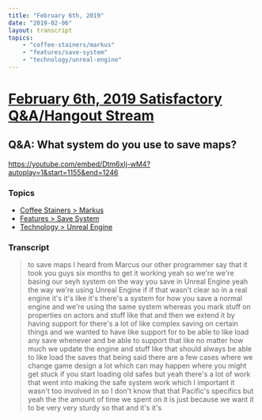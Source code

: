 ```yaml
---
title: "February 6th, 2019"
date: "2019-02-06"
layout: transcript
topics: 
    - "coffee-stainers/markus"
    - "features/save-system"
    - "technology/unreal-engine"
---
```

# [February 6th, 2019 Satisfactory Q&A/Hangout Stream](../2019-02-06.md)
## Q&A: What system do you use to save maps?
https://youtube.com/embed/Dtm6xIj-wM4?autoplay=1&start=1155&end=1246
### Topics
* [Coffee Stainers > Markus](../topics/coffee-stainers/markus.md)
* [Features > Save System](../topics/features/save-system.md)
* [Technology > Unreal Engine](../topics/technology/unreal-engine.md)

### Transcript

> to save maps I heard from Marcus our
> other programmer say that it took you
> guys six months to get it working
> yeah so we're we're basing our seyh
> system on the way you save in Unreal
> Engine
> yeah the way we're using Unreal Engine
> if if that wasn't clear so in a real
> engine it's it's like it's there's a
> system for how you save a normal engine
> and we're using the same system whereas
> you mark stuff on properties on actors
> and stuff like that and then we extend
> it by having support for there's a lot
> of like complex saving on certain things
> and we wanted to have like support for
> to be able to like load any save
> whenever and be able to support that
> like no matter how much we update the
> engine and stuff like that should always
> be able to like load the saves that
> being said there are a few cases where
> we change game design a lot which can
> may happen where you might get stuck if
> you start loading old safes but yeah
> there's a lot of work that went into
> making the safe system work which I
> important it wasn't too involved in so I
> don't know that that Pacific's specifics
> but yeah the the amount of time we spent
> on it is just because we want it to be
> very very sturdy so that and it's it's
